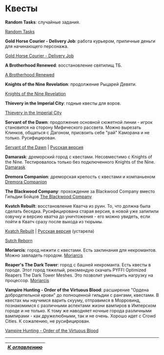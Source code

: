 ﻿# Квесты

**Random Tasks**: случайные задания.

[Random Tasks](https://www.nexusmods.com/oblivion/mods/23278/)

**Gold Horse Courier - Delivery Job**: работа курьером, приличные деньги для начинающего персонажа.

[Gold Horse Courier - Delivery Job](https://www.nexusmods.com/oblivion/mods/33191/?)

**A Brotherhood Renewed**: восстановление святилищ ТБ.

[A Brotherhood Renewed](https://www.nexusmods.com/oblivion/mods/31773)

**Knights of the Nine Revelation**: продолжение Рыцарей Девяти.

[Knights of the Nine Revelation](http://www.nexusmods.com/oblivion/mods/42490/?)

**Thievery in the Imperial City**: годные квесты для воров.

[Thievery in the Imperial City](http://www.nexusmods.com/oblivion/mods/5156/?)

**Servant of the Dawn**: продолжение основной сюжетной линии - игрок становится на сторону Мифического рассвета. Можно вырезать Клинков, общаться с Дагоном, присвоить себе "рай" Каморана и не только. Русифицирован.

[Servant of the Dawn](https://www.nexusmods.com/oblivion/mods/6855/?) | [Русская версия](http://www.fullrest.ru/files/ServantoftheDawn)

**Damarask**: дреморский город с квестами. Несовместимо с Knights of the Nine. Тестировалось только без подключенного Knights of the Nine.
[Damarask](https://www.nexusmods.com/oblivion/mods/6779)

**Dremora Companion**: дреморская крепость с квестами и компаньеном
[Dremora Companion](https://www.nexusmods.com/oblivion/mods/6977)

**The Blackwood Company**: прохождение за Blackwood Company вместо Гильдии Бойцов
[The Blackwood Company](https://www.nexusmods.com/oblivion/mods/17448)

**Kvatch Rebuilt**: восстановление Кватча из руин. То, что должна была сделать беседка. Русифицирована старая версия, в новой уже запилили озвучку и версию кватча до уничтожения - его можно увидеть, если пойти в Кватч сразу после выхода из тюрьмы.

[Kvatch Rebuilt](https://www.nexusmods.com/oblivion/mods/15412/?) | [Русская версия](http://tesall.ru/files/file/7704-vosstanovlenie-kvatcha/) (устарела)

[Sutch Reborn](https://www.nexusmods.com/oblivion/mods/16815)

**Moriarcis**: город нежити с квестами. Есть заклинания для некромантов. Можно завладеть городом.
[Moriarcis](https://www.nexusmods.com/oblivion/mods/17479)


**Reaper's The Dark Tower**: город с башней некроманта. Есть квесты в городе. Этот город тяжелый, рекомендую скачать PYFFI Optimized Reapers The Dark Tower Meshes. Это позволит уменьшить нагрузку на процессор.
[Moriarcis](https://www.nexusmods.com/oblivion/mods/17479)

**Vampire Hunting - Order of the Virtuous Blood**: расширение "Ордена добродетельной крови" до полноценной гильдии с рангами, квестами. В квестах мы научимся варить скууму, отправимся в Морровинд, познакомимся с различными аспектами жизни вампиров в Имперском городе и не только. К тому же наводняет ночные города различными вампирами - как дружелюбными, так и не очень. Хорошо идет с Crowd Cities. К сожалению, не русифицирован.

[Vampire Hunting - Order of the Virtuous Blood](https://www.nexusmods.com/oblivion/mods/30568/?)

------

|[*К оглавлению*](../Оглавление.md)|
|:---:|
